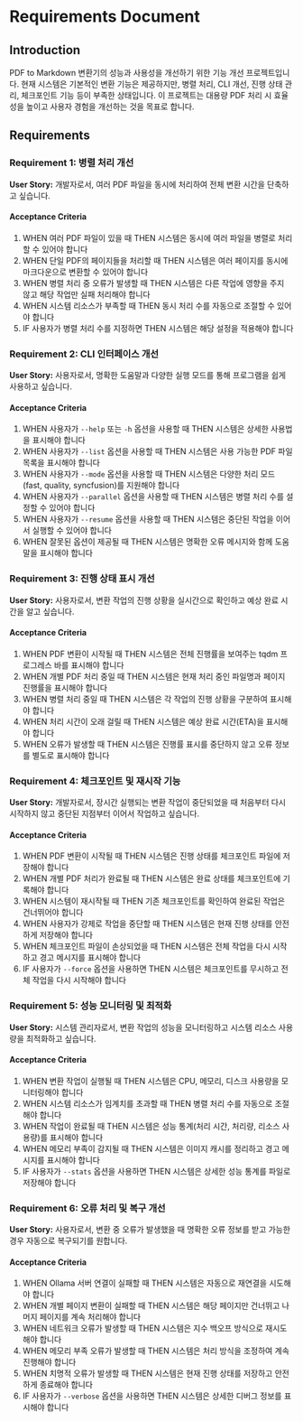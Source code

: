 # Requirements Document

## Introduction

PDF to Markdown 변환기의 성능과 사용성을 개선하기 위한 기능 개선 프로젝트입니다. 현재 시스템은 기본적인 변환 기능은 제공하지만, 병렬 처리, CLI 개선, 진행 상태 관리, 체크포인트 기능 등이 부족한 상태입니다. 이 프로젝트는 대용량 PDF 처리 시 효율성을 높이고 사용자 경험을 개선하는 것을 목표로 합니다.

## Requirements

### Requirement 1: 병렬 처리 개선

**User Story:** 개발자로서, 여러 PDF 파일을 동시에 처리하여 전체 변환 시간을 단축하고 싶습니다.

#### Acceptance Criteria

1. WHEN 여러 PDF 파일이 있을 때 THEN 시스템은 동시에 여러 파일을 병렬로 처리할 수 있어야 합니다
2. WHEN 단일 PDF의 페이지들을 처리할 때 THEN 시스템은 여러 페이지를 동시에 마크다운으로 변환할 수 있어야 합니다
3. WHEN 병렬 처리 중 오류가 발생할 때 THEN 시스템은 다른 작업에 영향을 주지 않고 해당 작업만 실패 처리해야 합니다
4. WHEN 시스템 리소스가 부족할 때 THEN 동시 처리 수를 자동으로 조절할 수 있어야 합니다
5. IF 사용자가 병렬 처리 수를 지정하면 THEN 시스템은 해당 설정을 적용해야 합니다

### Requirement 2: CLI 인터페이스 개선

**User Story:** 사용자로서, 명확한 도움말과 다양한 실행 모드를 통해 프로그램을 쉽게 사용하고 싶습니다.

#### Acceptance Criteria

1. WHEN 사용자가 `--help` 또는 `-h` 옵션을 사용할 때 THEN 시스템은 상세한 사용법을 표시해야 합니다
2. WHEN 사용자가 `--list` 옵션을 사용할 때 THEN 시스템은 사용 가능한 PDF 파일 목록을 표시해야 합니다
3. WHEN 사용자가 `--mode` 옵션을 사용할 때 THEN 시스템은 다양한 처리 모드(fast, quality, syncfusion)를 지원해야 합니다
4. WHEN 사용자가 `--parallel` 옵션을 사용할 때 THEN 시스템은 병렬 처리 수를 설정할 수 있어야 합니다
5. WHEN 사용자가 `--resume` 옵션을 사용할 때 THEN 시스템은 중단된 작업을 이어서 실행할 수 있어야 합니다
6. WHEN 잘못된 옵션이 제공될 때 THEN 시스템은 명확한 오류 메시지와 함께 도움말을 표시해야 합니다

### Requirement 3: 진행 상태 표시 개선

**User Story:** 사용자로서, 변환 작업의 진행 상황을 실시간으로 확인하고 예상 완료 시간을 알고 싶습니다.

#### Acceptance Criteria

1. WHEN PDF 변환이 시작될 때 THEN 시스템은 전체 진행률을 보여주는 tqdm 프로그레스 바를 표시해야 합니다
2. WHEN 개별 PDF 처리 중일 때 THEN 시스템은 현재 처리 중인 파일명과 페이지 진행률을 표시해야 합니다
3. WHEN 병렬 처리 중일 때 THEN 시스템은 각 작업의 진행 상황을 구분하여 표시해야 합니다
4. WHEN 처리 시간이 오래 걸릴 때 THEN 시스템은 예상 완료 시간(ETA)을 표시해야 합니다
5. WHEN 오류가 발생할 때 THEN 시스템은 진행률 표시를 중단하지 않고 오류 정보를 별도로 표시해야 합니다

### Requirement 4: 체크포인트 및 재시작 기능

**User Story:** 개발자로서, 장시간 실행되는 변환 작업이 중단되었을 때 처음부터 다시 시작하지 않고 중단된 지점부터 이어서 작업하고 싶습니다.

#### Acceptance Criteria

1. WHEN PDF 변환이 시작될 때 THEN 시스템은 진행 상태를 체크포인트 파일에 저장해야 합니다
2. WHEN 개별 PDF 처리가 완료될 때 THEN 시스템은 완료 상태를 체크포인트에 기록해야 합니다
3. WHEN 시스템이 재시작될 때 THEN 기존 체크포인트를 확인하여 완료된 작업은 건너뛰어야 합니다
4. WHEN 사용자가 강제로 작업을 중단할 때 THEN 시스템은 현재 진행 상태를 안전하게 저장해야 합니다
5. WHEN 체크포인트 파일이 손상되었을 때 THEN 시스템은 전체 작업을 다시 시작하고 경고 메시지를 표시해야 합니다
6. IF 사용자가 `--force` 옵션을 사용하면 THEN 시스템은 체크포인트를 무시하고 전체 작업을 다시 시작해야 합니다

### Requirement 5: 성능 모니터링 및 최적화

**User Story:** 시스템 관리자로서, 변환 작업의 성능을 모니터링하고 시스템 리소스 사용량을 최적화하고 싶습니다.

#### Acceptance Criteria

1. WHEN 변환 작업이 실행될 때 THEN 시스템은 CPU, 메모리, 디스크 사용량을 모니터링해야 합니다
2. WHEN 시스템 리소스가 임계치를 초과할 때 THEN 병렬 처리 수를 자동으로 조절해야 합니다
3. WHEN 작업이 완료될 때 THEN 시스템은 성능 통계(처리 시간, 처리량, 리소스 사용량)를 표시해야 합니다
4. WHEN 메모리 부족이 감지될 때 THEN 시스템은 이미지 캐시를 정리하고 경고 메시지를 표시해야 합니다
5. IF 사용자가 `--stats` 옵션을 사용하면 THEN 시스템은 상세한 성능 통계를 파일로 저장해야 합니다

### Requirement 6: 오류 처리 및 복구 개선

**User Story:** 사용자로서, 변환 중 오류가 발생했을 때 명확한 오류 정보를 받고 가능한 경우 자동으로 복구되기를 원합니다.

#### Acceptance Criteria

1. WHEN Ollama 서버 연결이 실패할 때 THEN 시스템은 자동으로 재연결을 시도해야 합니다
2. WHEN 개별 페이지 변환이 실패할 때 THEN 시스템은 해당 페이지만 건너뛰고 나머지 페이지를 계속 처리해야 합니다
3. WHEN 네트워크 오류가 발생할 때 THEN 시스템은 지수 백오프 방식으로 재시도해야 합니다
4. WHEN 메모리 부족 오류가 발생할 때 THEN 시스템은 처리 방식을 조정하여 계속 진행해야 합니다
5. WHEN 치명적 오류가 발생할 때 THEN 시스템은 현재 진행 상태를 저장하고 안전하게 종료해야 합니다
6. IF 사용자가 `--verbose` 옵션을 사용하면 THEN 시스템은 상세한 디버그 정보를 표시해야 합니다